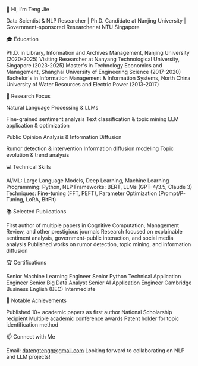 👋 Hi, I'm Teng Jie

Data Scientist & NLP Researcher | Ph.D. Candidate at Nanjing University | Government-sponsored Researcher at NTU Singapore

🎓 Education

Ph.D. in Library, Information and Archives Management, Nanjing University (2020-2025)
Visiting Researcher at Nanyang Technological University, Singapore (2023-2025)
Master's in Technology Economics and Management, Shanghai University of Engineering Science (2017-2020)
Bachelor's in Information Management & Information Systems, North China University of Water Resources and Electric Power (2013-2017)

🔬 Research Focus

Natural Language Processing & LLMs

Fine-grained sentiment analysis
Text classification & topic mining
LLM application & optimization


Public Opinion Analysis & Information Diffusion

Rumor detection & intervention
Information diffusion modeling
Topic evolution & trend analysis



💻 Technical Skills

AI/ML: Large Language Models, Deep Learning, Machine Learning
Programming: Python, NLP
Frameworks: BERT, LLMs (GPT-4/3.5, Claude 3)
Techniques: Fine-tuning (FFT, PEFT), Parameter Optimization (Prompt/P-Tuning, LoRA, BitFit)

📚 Selected Publications

First author of multiple papers in Cognitive Computation, Management Review, and other prestigious journals
Research focused on explainable sentiment analysis, government-public interaction, and social media analysis
Published works on rumor detection, topic mining, and information diffusion

🏆 Certifications

Senior Machine Learning Engineer
Senior Python Technical Application Engineer
Senior Big Data Analyst
Senior AI Application Engineer
Cambridge Business English (BEC) Intermediate

🌟 Notable Achievements

Published 10+ academic papers as first author
National Scholarship recipient
Multiple academic conference awards
Patent holder for topic identification method

📫 Connect with Me

Email: datengtengg@gmail.com
Looking forward to collaborating on NLP and LLM projects!
